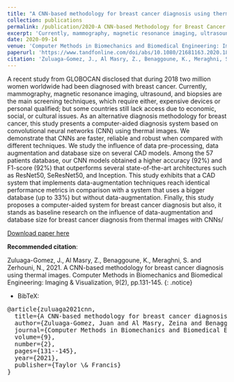 ```yaml
---
title: "A CNN-based methodology for breast cancer diagnosis using thermal images"
collection: publications
permalink: /publication/2020-A CNN-based Methodology for Breast Cancer Diagnosis using Images
excerpt: 'Currently, mammography, magnetic resonance imaging, ultrasound, and biopsies are the main screening techniques, which require either, expensive devices or personal qualified; but some countries still lack access due to economic, social, or cultural issues. As an alternative diagnosis methodology for breast cancer, this study presents a computer-aided diagnosis system based on convolutional neural networks (CNN) using thermal images. We demonstrate that CNNs are faster, reliable and robust when compared with different techniques. We study the influence of data pre-processing, data augmentation and database size on several CAD models.'
date: 2020-09-14
venue: 'Computer Methods in Biomechanics and Biomedical Engineering: Imaging & Visualization'
paperurl: 'https://www.tandfonline.com/doi/abs/10.1080/21681163.2020.1824685'
citation: 'Zuluaga-Gomez, J., Al Masry, Z., Benaggoune, K., Meraghni, S. and Zerhouni, N., 2021. A CNN-based methodology for breast cancer diagnosis using thermal images. Computer Methods in Biomechanics and Biomedical Engineering: Imaging & Visualization, 9(2), pp.131-145.'
---
```


A recent study from GLOBOCAN disclosed that during 2018 two million women worldwide had been diagnosed with breast cancer. Currently, mammography, magnetic resonance imaging, ultrasound, and biopsies are the main screening techniques, which require either, expensive devices or personal qualified; but some countries still lack access due to economic, social, or cultural issues. As an alternative diagnosis methodology for breast cancer, this study presents a computer-aided diagnosis system based on convolutional neural networks (CNN) using thermal images. We demonstrate that CNNs are faster, reliable and robust when compared with different techniques. We study the influence of data pre-processing, data augmentation and database size on several CAD models. Among the 57 patients database, our CNN models obtained a higher accuracy (92%) and F1-score (92%) that outperforms several state-of-the-art architectures such as ResNet50, SeResNet50, and Inception. This study exhibits that a CAD system that implements data-augmentation techniques reach identical performance metrics in comparison with a system that uses a bigger database (up to 33%) but without data-augmentation. Finally, this study proposes a computer-aided system for breast cancer diagnosis but also, it stands as baseline research on the influence of data-augmentation and database size for breast cancer diagnosis from thermal images with CNNs/

[Download paper here](https://github.com/JuanPZuluaga/JuanPZuluaga.github.io/blob/master/files/pdf/2020_A%20CNN-BASED%20METHODOLOGY%20FOR%20BREAST_2020.pdf)

**Recommended citation**: 

Zuluaga-Gomez, J., Al Masry, Z., Benaggoune, K., Meraghni, S. and Zerhouni, N., 2021. A CNN-based methodology for breast cancer diagnosis using thermal images. Computer Methods in Biomechanics and Biomedical Engineering: Imaging & Visualization, 9(2), pp.131-145.
{: .notice}


- BibTeX:

<pre>
@article{zuluaga2021cnn,
  title={A CNN-based methodology for breast cancer diagnosis using thermal images},
  author={Zuluaga-Gomez, Juan and Al Masry, Zeina and Benaggoune, Khaled and Meraghni, Safa and Zerhouni, Nourredine},
  journal={Computer Methods in Biomechanics and Biomedical Engineering: Imaging \& Visualization},
  volume={9},
  number={2},
  pages={131--145},
  year={2021},
  publisher={Taylor \& Francis}
}
</pre>
